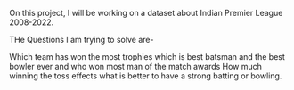 On this project, I will be working on a dataset about Indian Premier League 2008-2022.

THe Questions I am trying to solve are-  

Which team has won the most trophies
which is best batsman and the best bowler ever and who won most man of the match awards
How much winning the toss effects
what is better to have a strong batting or bowling.